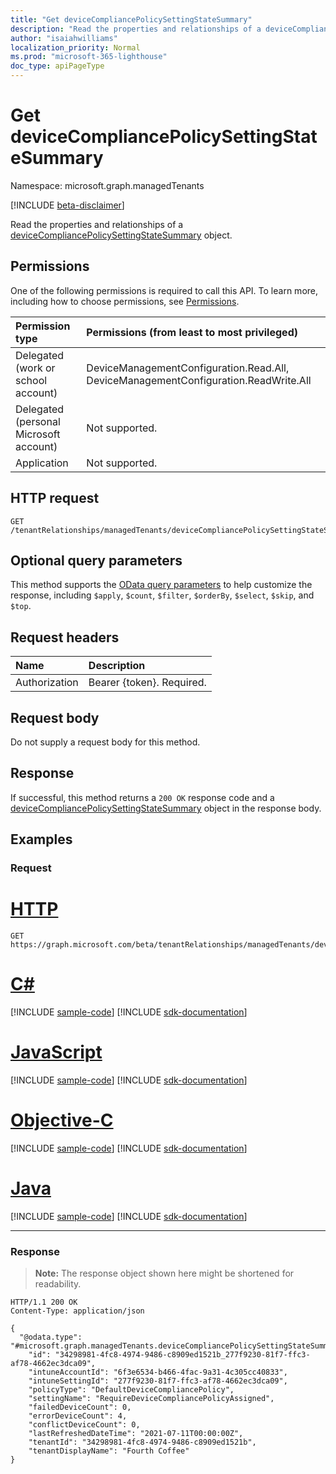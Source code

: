 ```yaml
---
title: "Get deviceCompliancePolicySettingStateSummary"
description: "Read the properties and relationships of a deviceCompliancePolicySettingStateSummary object."
author: "isaiahwilliams"
localization_priority: Normal
ms.prod: "microsoft-365-lighthouse"
doc_type: apiPageType
---
```


# Get deviceCompliancePolicySettingStateSummary
Namespace: microsoft.graph.managedTenants

[!INCLUDE [beta-disclaimer](../../includes/beta-disclaimer.md)]

Read the properties and relationships of a [deviceCompliancePolicySettingStateSummary](../resources/managedtenants-devicecompliancepolicysettingstatesummary.md) object.

## Permissions
One of the following permissions is required to call this API. To learn more, including how to choose permissions, see [Permissions](/graph/permissions-reference).

|Permission type|Permissions (from least to most privileged)|
|:---|:---|
|Delegated (work or school account)|DeviceManagementConfiguration.Read.All, DeviceManagementConfiguration.ReadWrite.All|
|Delegated (personal Microsoft account)|Not supported.|
|Application|Not supported.|

## HTTP request

<!-- {
  "blockType": "ignored"
}
-->
``` http
GET /tenantRelationships/managedTenants/deviceCompliancePolicySettingStateSummarys/{deviceCompliancePolicySettingStateSummaryId}
```

## Optional query parameters
This method supports the [OData query parameters](/graph/query-parameters) to help customize the response, including `$apply`, `$count`, `$filter`, `$orderBy`, `$select`, `$skip`, and `$top`.

## Request headers
|Name|Description|
|:---|:---|
|Authorization|Bearer {token}. Required.|

## Request body
Do not supply a request body for this method.

## Response

If successful, this method returns a `200 OK` response code and a [deviceCompliancePolicySettingStateSummary](../resources/managedtenants-devicecompliancepolicysettingstatesummary.md) object in the response body.

## Examples

### Request

# [HTTP](#tab/http)
<!-- {
  "blockType": "request",
  "name": "get_devicecompliancepolicysettingstatesummary"
}
-->
``` http
GET https://graph.microsoft.com/beta/tenantRelationships/managedTenants/deviceCompliancePolicySettingStateSummarys/{deviceCompliancePolicySettingStateSummaryId}
```
# [C#](#tab/csharp)
[!INCLUDE [sample-code](../includes/snippets/csharp/get-devicecompliancepolicysettingstatesummary-csharp-snippets.md)]
[!INCLUDE [sdk-documentation](../includes/snippets/snippets-sdk-documentation-link.md)]

# [JavaScript](#tab/javascript)
[!INCLUDE [sample-code](../includes/snippets/javascript/get-devicecompliancepolicysettingstatesummary-javascript-snippets.md)]
[!INCLUDE [sdk-documentation](../includes/snippets/snippets-sdk-documentation-link.md)]

# [Objective-C](#tab/objc)
[!INCLUDE [sample-code](../includes/snippets/objc/get-devicecompliancepolicysettingstatesummary-objc-snippets.md)]
[!INCLUDE [sdk-documentation](../includes/snippets/snippets-sdk-documentation-link.md)]

# [Java](#tab/java)
[!INCLUDE [sample-code](../includes/snippets/java/get-devicecompliancepolicysettingstatesummary-java-snippets.md)]
[!INCLUDE [sdk-documentation](../includes/snippets/snippets-sdk-documentation-link.md)]

---



### Response
>**Note:** The response object shown here might be shortened for readability.
<!-- {
  "blockType": "response",
  "truncated": true,
  "@odata.type": "microsoft.graph.managedTenants.deviceCompliancePolicySettingStateSummary"
}
-->
``` http
HTTP/1.1 200 OK
Content-Type: application/json

{
  "@odata.type": "#microsoft.graph.managedTenants.deviceCompliancePolicySettingStateSummary",
    "id": "34298981-4fc8-4974-9486-c8909ed1521b_277f9230-81f7-ffc3-af78-4662ec3dca09",
    "intuneAccountId": "6f3e6534-b466-4fac-9a31-4c305cc40833",
    "intuneSettingId": "277f9230-81f7-ffc3-af78-4662ec3dca09",
    "policyType": "DefaultDeviceCompliancePolicy",
    "settingName": "RequireDeviceCompliancePolicyAssigned",
    "failedDeviceCount": 0,
    "errorDeviceCount": 4,
    "conflictDeviceCount": 0,
    "lastRefreshedDateTime": "2021-07-11T00:00:00Z",
    "tenantId": "34298981-4fc8-4974-9486-c8909ed1521b",
    "tenantDisplayName": "Fourth Coffee"
}
```
